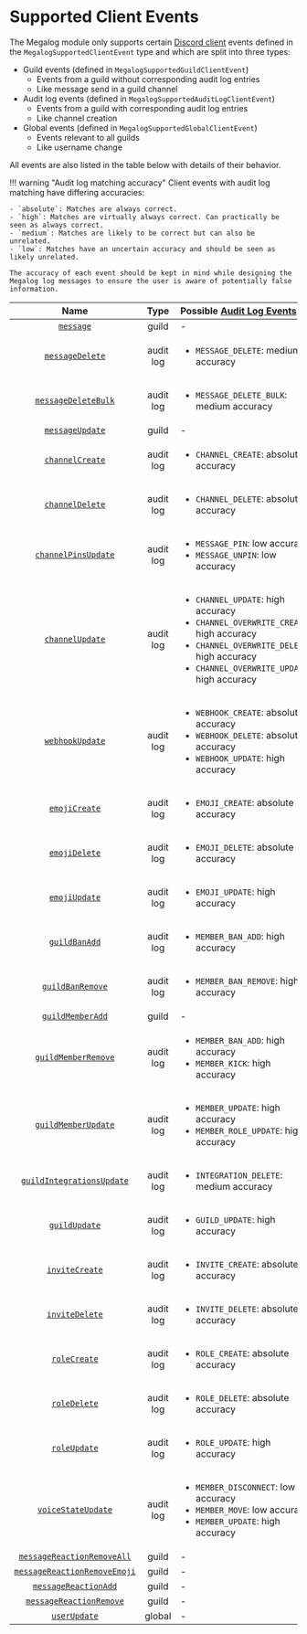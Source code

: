 # Supported Client Events

The Megalog module only supports certain [Discord client](https://discord.js.org/#/docs/main/stable/class/Client) events defined in the `MegalogSupportedClientEvent` type and which are split into three types:

- Guild events (defined in `MegalogSupportedGuildClientEvent`)
    - Events from a guild without corresponding audit log entries
    - Like message send in a guild channel
- Audit log events (defined in `MegalogSupportedAuditLogClientEvent`)
    - Events from a guild with corresponding audit log entries
    - Like channel creation
- Global events (defined in `MegalogSupportedGlobalClientEvent`)
    - Events relevant to all guilds
    - Like username change

All events are also listed in the table below with details of their behavior.

!!! warning "Audit log matching accuracy"
    Client events with audit log matching have differing accuracies:

    - `absolute`: Matches are always correct.
    - `high`: Matches are virtually always correct. Can practically be seen as always correct.
    - `medium`: Matches are likely to be correct but can also be unrelated.
    - `low`: Matches have an uncertain accuracy and should be seen as likely unrelated.

    The accuracy of each event should be kept in mind while designing the Megalog log messages to ensure the user is aware of potentially false information.

|                                                             Name                                                             |   Type    | Possible [Audit Log Events](https://discord.com/developers/docs/resources/audit-log#audit-log-entry-object-audit-log-events)                                                                            |
| :--------------------------------------------------------------------------------------------------------------------------: | :-------: | :------------------------------------------------------------------------------------------------------------------------------------------------------------------------------------------------------ |
|                    [`message`](https://discord.js.org/#/docs/main/stable/class/Client?scrollTo=e-message)                    |   guild   | -                                                                                                                                                                                                       |
|              [`messageDelete`](https://discord.js.org/#/docs/main/stable/class/Client?scrollTo=e-messageDelete)              | audit log | <ul><li>`MESSAGE_DELETE`: medium accuracy</li></ul>                                                                                                                                                     |
|          [`messageDeleteBulk`](https://discord.js.org/#/docs/main/stable/class/Client?scrollTo=e-messageDeleteBulk)          | audit log | <ul><li>`MESSAGE_DELETE_BULK`: medium accuracy</li></ul>                                                                                                                                                |
|              [`messageUpdate`](https://discord.js.org/#/docs/main/stable/class/Client?scrollTo=e-messageUpdate)              |   guild   | -                                                                                                                                                                                                       |
|              [`channelCreate`](https://discord.js.org/#/docs/main/stable/class/Client?scrollTo=e-channelCreate)              | audit log | <ul><li>`CHANNEL_CREATE`: absolute accuracy</li></ul>                                                                                                                                                   |
|              [`channelDelete`](https://discord.js.org/#/docs/main/stable/class/Client?scrollTo=e-channelDelete)              | audit log | <ul><li>`CHANNEL_DELETE`: absolute accuracy</li></ul>                                                                                                                                                   |
|          [`channelPinsUpdate`](https://discord.js.org/#/docs/main/stable/class/Client?scrollTo=e-channelPinsUpdate)          | audit log | <ul><li>`MESSAGE_PIN`: low accuracy</li><li>`MESSAGE_UNPIN`: low accuracy</li></ul>                                                                                                                     |
|              [`channelUpdate`](https://discord.js.org/#/docs/main/stable/class/Client?scrollTo=e-channelUpdate)              | audit log | <ul><li>`CHANNEL_UPDATE`: high accuracy</li><li>`CHANNEL_OVERWRITE_CREATE`: high accuracy</li><li>`CHANNEL_OVERWRITE_DELETE`: high accuracy</li><li>`CHANNEL_OVERWRITE_UPDATE`: high accuracy</li></ul> |
|              [`webhookUpdate`](https://discord.js.org/#/docs/main/stable/class/Client?scrollTo=e-webhookUpdate)              | audit log | <ul><li>`WEBHOOK_CREATE`: absolute accuracy</li><li>`WEBHOOK_DELETE`: absolute accuracy</li><li>`WEBHOOK_UPDATE`: high accuracy</li></ul>                                                               |
|                [`emojiCreate`](https://discord.js.org/#/docs/main/stable/class/Client?scrollTo=e-emojiCreate)                | audit log | <ul><li>`EMOJI_CREATE`: absolute accuracy</li></ul>                                                                                                                                                     |
|                [`emojiDelete`](https://discord.js.org/#/docs/main/stable/class/Client?scrollTo=e-emojiDelete)                | audit log | <ul><li>`EMOJI_DELETE`: absolute accuracy</li></ul>                                                                                                                                                     |
|                [`emojiUpdate`](https://discord.js.org/#/docs/main/stable/class/Client?scrollTo=e-emojiUpdate)                | audit log | <ul><li>`EMOJI_UPDATE`: high accuracy</li></ul>                                                                                                                                                         |
|                [`guildBanAdd`](https://discord.js.org/#/docs/main/stable/class/Client?scrollTo=e-guildBanAdd)                | audit log | <ul><li>`MEMBER_BAN_ADD`: high accuracy</li></ul>                                                                                                                                                       |
|             [`guildBanRemove`](https://discord.js.org/#/docs/main/stable/class/Client?scrollTo=e-guildBanRemove)             | audit log | <ul><li>`MEMBER_BAN_REMOVE`: high accuracy</li></ul>                                                                                                                                                    |
|             [`guildMemberAdd`](https://discord.js.org/#/docs/main/stable/class/Client?scrollTo=e-guildMemberAdd)             |   guild   | -                                                                                                                                                                                                       |
|          [`guildMemberRemove`](https://discord.js.org/#/docs/main/stable/class/Client?scrollTo=e-guildMemberRemove)          | audit log | <ul><li>`MEMBER_BAN_ADD`: high accuracy</li><li>`MEMBER_KICK`: high accuracy</li></ul>                                                                                                                  |
|          [`guildMemberUpdate`](https://discord.js.org/#/docs/main/stable/class/Client?scrollTo=e-guildMemberUpdate)          | audit log | <ul><li>`MEMBER_UPDATE`: high accuracy</li><li>`MEMBER_ROLE_UPDATE`: high accuracy</li></ul>                                                                                                            |
|    [`guildIntegrationsUpdate`](https://discord.js.org/#/docs/main/stable/class/Client?scrollTo=e-guildIntegrationsUpdate)    | audit log | <ul><li>`INTEGRATION_DELETE`: medium accuracy</li></ul>                                                                                                                                                 |
|                [`guildUpdate`](https://discord.js.org/#/docs/main/stable/class/Client?scrollTo=e-guildUpdate)                | audit log | <ul><li>`GUILD_UPDATE`: high accuracy</li></ul>                                                                                                                                                         |
|               [`inviteCreate`](https://discord.js.org/#/docs/main/stable/class/Client?scrollTo=e-inviteCreate)               | audit log | <ul><li>`INVITE_CREATE`: absolute accuracy</li></ul>                                                                                                                                                    |
|               [`inviteDelete`](https://discord.js.org/#/docs/main/stable/class/Client?scrollTo=e-inviteDelete)               | audit log | <ul><li>`INVITE_DELETE`: absolute accuracy</li></ul>                                                                                                                                                    |
|                 [`roleCreate`](https://discord.js.org/#/docs/main/stable/class/Client?scrollTo=e-roleCreate)                 | audit log | <ul><li>`ROLE_CREATE`: absolute accuracy</li></ul>                                                                                                                                                      |
|                 [`roleDelete`](https://discord.js.org/#/docs/main/stable/class/Client?scrollTo=e-roleDelete)                 | audit log | <ul><li>`ROLE_DELETE`: absolute accuracy</li></ul>                                                                                                                                                      |
|                 [`roleUpdate`](https://discord.js.org/#/docs/main/stable/class/Client?scrollTo=e-roleUpdate)                 | audit log | <ul><li>`ROLE_UPDATE`: high accuracy</li></ul>                                                                                                                                                          |
|           [`voiceStateUpdate`](https://discord.js.org/#/docs/main/stable/class/Client?scrollTo=e-voiceStateUpdate)           | audit log | <ul><li>`MEMBER_DISCONNECT`: low accuracy</li><li>`MEMBER_MOVE`: low accuracy</li><li>`MEMBER_UPDATE`: high accuracy</li></ul>                                                                          |
|   [`messageReactionRemoveAll`](https://discord.js.org/#/docs/main/stable/class/Client?scrollTo=e-messageReactionRemoveAll)   |   guild   | -                                                                                                                                                                                                       |
| [`messageReactionRemoveEmoji`](https://discord.js.org/#/docs/main/stable/class/Client?scrollTo=e-messageReactionRemoveEmoji) |   guild   | -                                                                                                                                                                                                       |
|         [`messageReactionAdd`](https://discord.js.org/#/docs/main/stable/class/Client?scrollTo=e-messageReactionAdd)         |   guild   | -                                                                                                                                                                                                       |
|      [`messageReactionRemove`](https://discord.js.org/#/docs/main/stable/class/Client?scrollTo=e-messageReactionRemove)      |   guild   | -                                                                                                                                                                                                       |
|                 [`userUpdate`](https://discord.js.org/#/docs/main/stable/class/Client?scrollTo=e-userUpdate)                 |  global   | -                                                                                                                                                                                                       |
